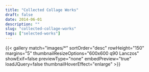 ```yaml
---
title: "Collected Collage Works"
draft: false
date: 2014-06-01
description: ""
slug: "collected-collage-works"
tags: ["selected-works"]
---
```


{{< gallery match="images/*" sortOrder="desc" rowHeight="150" margins="5" thumbnailResizeOptions="600x600 q90 Lanczos" showExif=false previewType="none" embedPreview="true" loadJQuery=false thumbnailHoverEffect="enlarge" >}}